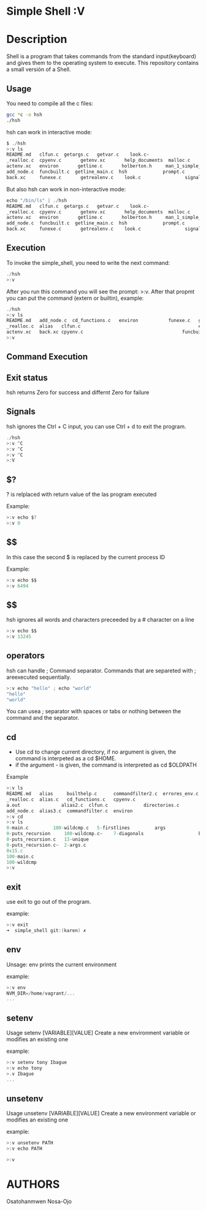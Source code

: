 # Simple Shell :V

# Description

Shell is a program that takes commands from the standard input(keyboard) and gives them to the operating system to execute. This repository contains a small versión of a Shell.

## Usage

You need to compile all the c files:

```bash
gcc *c -o hsh
./hsh
```
hsh can work in interactive mode:

```c
$ ./hsh
>:v ls
README.md   clfun.c	 getargs.c	 getvar.c	 look.c~
_realloc.c  cpyenv.c	   getenv.xc	   help_documents  malloc.c
actenv.xc   environ	      getline.c	      holberton.h     man_1_simple_shell
add_node.c  funcbuilt.c  getline_main.c  hsh			 prompt.c
back.xc     funexe.c	   getrealenv.c	   look.c				 signal.c
```

But also hsh can work in non-interactive mode:

```c
echo "/bin/ls" | ./hsh
README.md   clfun.c	 getargs.c	 getvar.c	 look.c~
_realloc.c  cpyenv.c	   getenv.xc	   help_documents  malloc.c
actenv.xc   environ	      getline.c	      holberton.h     man_1_simple_shell
add_node.c  funcbuilt.c  getline_main.c  hsh			 prompt.c
back.xc     funexe.c	   getrealenv.c	   look.c				 signal.c
```

##  Execution


To invoke the simple_shell, you need to write the next command:

```c
./hsh
>:v

```

After you run this command you will see the prompt: >:v. After that propmt you can put the command (extern or builtin), example:

```c
./hsh
>:v ls
README.md   add_node.c	cd_functions.c	 environ	       funexe.c   getline_main.c  h_cd.txt    h_history.txt   holberton.h  malloc.c        test
_realloc.c  alias	clfun.c		 		        	  		          errores_env.c	      		            getargs.c  getrealenv.c      h_env.txt   h_setenv.txt    hsh    man_1_simple_shell  tonya.out alias.c commandfilter.c  errores_otrosbuilt.c  getenv.xc  getvar.c     h_exit.txt  h_unsetenv.txt  itoa.c      prompt.c
actenv.xc   back.xc	cpyenv.c								    funcbuilt.c				                  getline.c  h_alias.txt          h_help.txt  help_documents  look.c		         signal.c
>:v
```
## Command Execution

## Exit status

hsh returns Zero for success and differnt Zero for failure

## Signals

hsh ignores the Ctrl + C input, you can use Ctrl + d to exit the program.

```c
./hsh
>:v ^C
>:v ^C
>:v ^C
>:V
```
## $?

? is relplaced with return value of the las program executed

Example:

```c
>:v echo $?
>:v 0
```

## $$

In this case the second $ is replaced by the current process ID

Example:

```c
>:v echo $$
>:v 6494
```

## $$

hsh ignores all words and characters preceeded by a # character on a line

```c
>:v echo $$
>:v 13245
```
## operators

hsh can handle ; Command separator. Commands that are separeted with ; areexecuted sequentially.

```c
>:v echo "hello" ; echo "world"
"hello"
"world"
```
You can usea ; separator with spaces or tabs or nothing between the command and the separator.

## cd

- Use cd to change current directory, if no argument is given, the command is interpeted as a cd $HOME.
- if the argument - is  given, the command is interpreted as cd $OLDPATH

Example

```c
>:v ls
README.md   alias     builthelp.c      commandfilter2.c  errores_env.c	funexe.c	getrealenv.c  h_env.txt      h_setenv.txt    hsh    malloc.c        signal.c
_realloc.c  alias.c   cd_functions.c   cpyenv.c		 		 			       filtro.c	     getargs.c     getvar.c      h_exit.txt     h_unsetenv.txt  itoa.c      man_1_simple_shell  test
a.out	            alias2.c  clfun.c             directories.c					       		       fun_env.c   getline.c     h_alias.txt   h_help.txt     help_documents  justhelp.txt  prompt.c           tony
add_node.c  alias3.c  commandfilter.c  environ	  								       		   		   	       		       funcbuilt.c  getline_main.c  		          h_cd.txt      h_history.txt  holberton.h     look.c      salir.c
>:v cd
>:v ls
0-main.c	     100-wildcmp.c	 5-firstlines	      args				   holberton.h		    sf-0119_shell_test_suite
0-puts_recursion     100-wildcmp.c~	   7-diagonals	                  bin			   			                     holberton.h~      simple_shell
0-puts_recursion.c   13-unique		   				    								     		             7-main.c              bog-0619_shell_test_suite     holbertonschool-low_level_programming  tests_simple_shell
0-puts_recursion.c~  2-args.c																	     			   				 					                      7-print_diagonal.c   boom                  multi.c
0x15.c		     																																           		   			                   2-args.c~               7-print_diagonal.c~  examples       printf
100-main.c																																									   			   				                             2-print_alphabet         Betty                      exercises-simple_shell     realloc.c
100-wildcmp																																																			     			      				 			                        2-print_alphabet.c  a                       holberton-system_engineering-devops  realloc.c~
>:v
```
## exit

use exit to go out of the program.

example:

```c
>:v exit
➜  simple_shell git:(karen) ✗

```
## env

Unsage: env
prints the current environment

example:

```c
>:v env
NVM_DIR=/home/vagrant/...
...
```

## setenv

Usage setenv [VARIABLE][VALUE]
Create a new environment variable or modifies an existing one

example:

```c
>:v setenv tony Ibague
>:v echo tony
>.v Ibague
...
```

## unsetenv

Usage unsetenv [VARIABLE][VALUE]
Create a new environment variable or modifies an existing one

example:

```c
>:v unsetenv PATH
>:v echo PATH

>:v
```
# AUTHORS

Osatohanmwen Nosa-Ojo